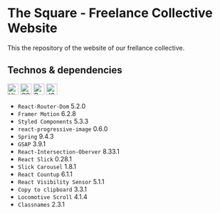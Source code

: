 # The Square - Freelance Collective Website

This the repository of the website of our frellance collective.

## Technos & dependencies

<img src="https://img.shields.io/badge/HTML5-E34F26?style=for-the-badge&logo=html5&logoColor=white" alt="Html logo" title="Html" height="25" /> <img src="https://img.shields.io/badge/CSS3-1572B6?style=for-the-badge&logo=css3&logoColor=white" alt="CSS logo" title="CSS" height="25"/> <img src="https://img.shields.io/badge/React-20232A?style=for-the-badge&logo=react&logoColor=61DAFB" alt="React logo" title="React" height="25" /> <img src="https://img.shields.io/badge/JavaScript-323330?style=for-the-badge&logo=javascript&logoColor=F7DF1E" alt="JS logo" title="JS" height="25" /> 

- `React-Router-Dom` 5.2.0
- `Framer Motion` 6.2.8
- `Styled Components` 5.3.3
- `react-progressive-image` 0.6.0
- `Spring` 9.4.3
- `GSAP` 3.9.1
- `React-Intersection-Oberver` 8.33.1
- `React Slick` 0.28.1
- `Slick Carousel` 1.8.1
- `React Countup` 6.1.1
- `React Visibility Sensor` 5.1.1
- `Copy to clipboard` 3.3.1
- `Locomotive Scroll` 4.1.4
- `Classnames` 2.3.1